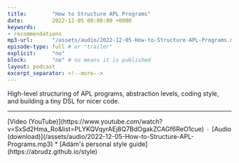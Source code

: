 ```yaml
---
title:        "How to Structure APL Programs"
date:         2022-12-05 00:00:00 +0000
keywords:
- recommendations
mp3-url:      "/assets/audio/2022-12-05-How-to-Structure-APL-Programs.mp3"
episode-type: full # or "trailer"
explicit:     "no"
block:        "no" # no means it is published
layout: podcast
excerpt_separator: <!--more-->
---
```

High-level structuring of APL  programs, abstraction levels, coding style, and building a tiny DSL for nicer code.
<!--more-->
<hr>
[Video (YouTube)](https://www.youtube.com/watch?v=SxSd2Hma_Ro&list=PLYKQVqyrAEj8Q7BdOgakZCAGf6ReO1cue) ∙ [Audio (download)](/assets/audio/2022-12-05-How-to-Structure-APL-Programs.mp3)
* [Adám's personal style guide](https://abrudz.github.io/style)
